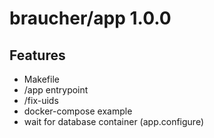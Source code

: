 # braucher/app 1.0.0

## Features
* Makefile
* /app entrypoint
* /fix-uids
* docker-compose example
* wait for database container (app.configure)

